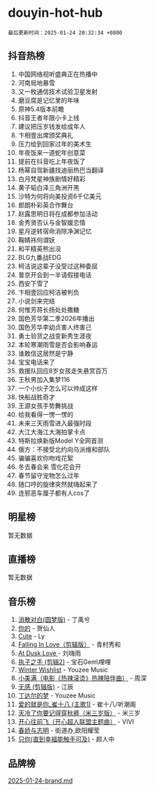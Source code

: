 # douyin-hot-hub

`最后更新时间：2025-01-24 20:32:34 +0800`

## 抖音热榜

1. 中国网络视听盛典正在热播中
1. 河南局地暴雪
1. 又一枚通信技术试验卫星发射
1. 磨豆腐是记忆里的年味
1. 原神5.4版本前瞻
1. 抖音王者年限小卡上线
1. 建议把压岁钱发给成年人
1. 卞相壹出席颁奖典礼
1. 压力给到回家过年的美术生
1. 年夜饭来一道蛇年创意菜
1. 提前在抖音吃上年夜饭了
1. 杨幂自驾新疆找迪丽热巴当翻译
1. 白月梵星神族剧情好精彩
1. 黄子韬白泽三角洲开黑
1. 沙特为何将向美投资6千亿美元
1. 郎朗朴彩英合作舞台
1. 赵露思明日将在成都参加活动
1. 金秀贤否认与金智媛恋情
1. 星月逆转宿命消除净渊记忆
1. 鞠婧祎何谓妖
1. 和平精英熊出没
1. BLG九番战EDG
1. 柯洁说这辈子没受过这种委屈
1. 普京开会到一半请假接电话
1. 西安下雪了
1. 卞相壹回应柯洁被判负
1. 小说剑来完结
1. 何惟芳蒋长扬处处撒糖
1. 国色芳华第二季2026年播出
1. 国色芳华李幼贞害人终害己
1. 勇士验货之战变新秀生涯夜
1. 本轮寒潮雨雪是否会影响春运
1. 谁敢信这居然是宁静
1. 宝宝电话来了
1. 救援队回应8岁女孩走失悬赏百万
1. 王秋男加入集梦116
1. 一个小伙子怎么可以帅成这样
1. 快船战胜奇才
1. 王源女孩手势舞挑战
1. 给我看得一愣一愣的
1. 未来三天雨雪进入最强时段
1. 大江大海江大海拍掌卡点
1. 特斯拉焕新版Model Y全网首测
1. 俄方：不接受北约向乌派维和部队
1. 骗骗喜欢你吻戏花絮
1. 冬去春会来 雪化花会开
1. 春节留守宠物怎么过年
1. 随口哼的旋律突然就嗨起来了
1. 连邪恶车厘子都有人cos了

## 明星榜

暂无数据

## 直播榜

暂无数据

## 音乐榜

1. [消散对白(圆梦版)](https://sf5-hl-cdn-tos.douyinstatic.com/obj/tos-cn-ve-2774/og4jB5I5IizzoZVAAAzWgBMAsMDWoArfwBOiFs) - 丁禹兮
1. [你的](https://sf5-hl-cdn-tos.douyinstatic.com/obj/tos-cn-ve-2774/oYuIeKf42jB7sEV6B2upMdpYAgfrQWj0FeRegh) - 贺仙人
1. [Cute](https://sf5-hl-cdn-tos.douyinstatic.com/obj/tos-cn-ve-2774/o4IbIzHWKAAB4wsS5qMBRiiAlEBGTpQRNfFvuo) - Ly
1. [Falling In Love（剪辑版）](https://sf5-hl-cdn-tos.douyinstatic.com/obj/tos-cn-ve-2774/o8ajpA8zzgBPahbBIO8AcKGBLJezFCRd1wfP9f) - 青村秀和
1. [ At Dusk  Love ](https://sf5-hl-cdn-tos.douyinstatic.com/obj/tos-cn-ve-2774/o8CrpCf5CaYgI4ZrtQgMQAFEfuGqNnRSDQAPBc) - 刘嗨雨
1. [执子之手 (剪辑2)](https://sf5-hl-cdn-tos.douyinstatic.com/obj/tos-cn-ve-2774/oUoZLQjCc31XzqsBnBQUNgeKtYPBcgbFDwtfcu) - 宝石Gem\哩哩
1. [Winter Wishlist](https://sf5-hl-cdn-tos.douyinstatic.com/obj/tos-cn-ve-2774/oIIgUOeamCFCVAzxN6MFRLIBlLGpUqQxeeHrLE) - Youzee Music
1. [小美满（电影《热辣滚烫》热辣陪伴曲）](https://sf5-hl-cdn-tos.douyinstatic.com/obj/tos-cn-ve-2774/o0GAn2lSgfZIDUgtevCGDQYnFg4CwnrBaxbTZL) - 周深
1. [无感 (剪辑版)](https://sf5-hl-cdn-tos.douyinstatic.com/obj/tos-cn-ve-2774/o0eIsUzJBDlQaQFC5OFlgbMEZC1TFYBftOBn6p) - 江辰
1. [丁达尔的梦](https://sf5-hl-cdn-tos.douyinstatic.com/obj/tos-cn-ve-2774/oMU3WirUZBVQkAC9ccG5P2IQirziZM2RTInUY) - Youzee Music
1. [爱的就是你_崔十八 (主歌1)](https://sf5-hl-cdn-tos.douyinstatic.com/obj/tos-cn-ve-2774/oI5BO5DhFZ6UTcNCnZaOCBLtZ7WIMQGfgnXf5E) - 崔十八/听潮阁
1. [天冷了你要记得穿秋裤（米三岁版）](https://sf5-hl-cdn-tos.douyinstatic.com/obj/tos-cn-ve-2774/oQlIwVIDWiZ6BQilAorS7MA0AgCkQDvcZAdm1) - 米三岁
1. [开心往前飞（开心超人联盟主题曲）](https://sf5-hl-cdn-tos.douyinstatic.com/obj/tos-cn-ve-2774/9d8fb7c82cf1421fb93a9fe925275e0a) - VIVI
1. [春娇与志明](https://sf5-hl-cdn-tos.douyinstatic.com/obj/tos-cn-ve-2774/e530d8fceb7044b39707d7f9ff54add1) - 街道办,欧阳耀莹
1. [只你(直到幸福能触手可及)](https://sf5-hl-cdn-tos.douyinstatic.com/obj/tos-cn-ve-2774/o0lBkRDzFTeaVSUz3ZZSCBVtZ5DIMQGfgmEAuE) - 颜人中

## 品牌榜

[2025-01-24-brand.md](2025-01-24-brand.md)

